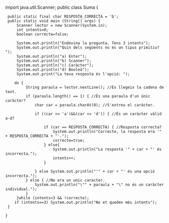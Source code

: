 
import java.util.Scanner;
public class Suma {
	
	 public static final char RESPOSTA_CORRECTA = 'b';
	 public static void main (String[] args) {
		 Scanner lector = new Scanner(System.in);
		 int intents=0;
		 boolean correcte=false;
		 
		 System.out.println("Endevina la pregunta. Tens 3 intents");
		 System.out.println("Quin dels següents no és un tipus primitiu? ");
		 System.out.println("a) Enter");
		 System.out.println("b) Scanner");
		 System.out.println("c) Caràcter");
		 System.out.println("d) Booleà");
		 System.out.print("La teva resposta és l'opció: ");
		
		do { 
			 String paraula = lector.nextLine(); //Es llegeix la cadena de text.
			 if (paraula.length() == 1) { //És una paraula d'un únic caràcter?
				 char car = paraula.charAt(0); //S'extreu el caràcter.
				
				 if ((car >= 'a')&&(car <= 'd')) { //És un caràcter vàlid a-d?
					 
					 if (car == RESPOSTA_CORRECTA) { //Resposta correcta?
						 System.out.println("Correcte, la resposta era '" + RESPOSTA_CORRECTA + "'.");
						 correcte=true;					 
					 } else{
						 System.out.println("La resposta '" + car + "' és incorrecta.");
						 intents++;
					 }
					 
				 } else System.out.println("'" + car + "' és una opció incorrecta.");
			 } else { //No era un unic caracter.
				 System.out.println("\"" + paraula + "\" no és un caràcter individual.");
			 }
		 }while (intents<3 && !correcte);
		if (intents==3) System.out.println("No et queden més intents"); 
	 }
	 
	}


